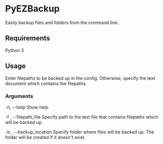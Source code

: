 # PyEZBackup

Easily backup files and folders from the command line.

## Requirements
Python 3

## Usage

Enter filepaths to be backed up in the config. Otherwise, specify the text document which contains the filepaths.

### Arguments

-h, --help Show help

-f , --filepath_file Specify path to the text file that contains filepaths which will be backed up.

-b , --backup_location Specify folder where files will be backed up. The folder will be created if it doesn't exist.
